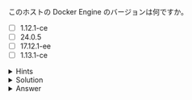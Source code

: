 このホストの Docker Engine のバージョンは何ですか。

- [ ] 1.12.1-ce
- [ ] 24.0.5
- [ ] 17.12.1-ee
- [ ] 1.13.1-ce

<details>
  <summary>Hints</summary>

`docker version` コマンドを使用します。

</details>

<details>
  <summary>Solution</summary>

`docker version`{{execute}} コマンドを実行し、Server セクションの Engine の Version を確認します。

</details>

<details>
  <summary>Answer</summary>

24.0.5

</details>
